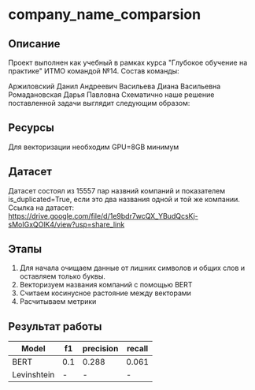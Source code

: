 # company_name_comparsion
## Описание
Проект выполнен как учебный в рамках курса "Глубокое обучение на практике" ИТМО командой №14. Состав команды:

Аржиловский Данил Андреевич
Васильева Диана Васильевна
Ромадановская Дарья Павловна
Схематично наше решение поставленной задачи выглядит следующим образом:

## Ресурсы
Для векторизации необходим GPU=8GB минимум

## Датасет
Датасет состоял из 15557 пар назвний компаний и показателем is_duplicated=True, если это два названия одной и той же компании.
Ссылка на датасет: https://drive.google.com/file/d/1e9bdr7wcQX_YBudQcsKj-sMoIGxQOlK4/view?usp=share_link

## Этапы 
1. Для начала очищаем данные от лишних символов и общих слов и оставляем только буквы.
2. Векторизуем названия компаний с помощью BERT
3. Считаем косинусное растояние между векторами
4. Расчитываем метрики

## Результат работы
| Model  | f1 | precision | recall |
| ------------- | ------------- | ------------- | ------------- |
| BERT  | 0.1 | 0.288 | 0.061  |
| Levinshtein  | - | - | - |
